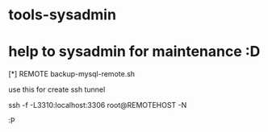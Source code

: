 tools-sysadmin
==============

help to sysadmin for maintenance :D
===================================

[*] REMOTE backup-mysql-remote.sh

use this for create ssh tunnel

ssh -f -L3310:localhost:3306 root@REMOTEHOST -N

:P
